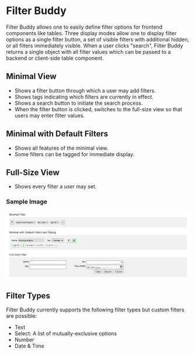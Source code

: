 # Filter Buddy
Filter Buddy allows one to easily define filter options for frontend components like tables. Three display modes allow one to display filter options as a single filter button, a set of visible filters with additional hidden, or all filters immediately visible. When a user clicks "search", Filter Buddy returns a single object with all filter values which can be passed to a backend or client-side table component.

## Minimal View
- Shows a filter button through which a user may add filters.
- Shows tags indicating which filters are currently in effect.
- Shows a search button to initiate the search process.
- When the filter button is clicked, switches to the full-size view so that users may enter filter values.

## Minimal with Default Filters
- Shows all features of the minimal view.
- Some filters can be tagged for immediate display.

## Full-Size View
- Shows every filter a user may set.

### Sample Image
![alt text](
https://github.com/Dulce-Engineering/filter-buddy/blob/main/images/samples.png?raw=true)

## Filter Types
Filter Buddy currently supports the following filter types but custom filters are possible:
- Text
- Select: A list of mutually-exclusive options
- Number
- Date & Time
